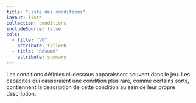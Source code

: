 ```yaml
---
title: "Liste des conditions"
layout: liste
collection: conditions
includeSource: false
cols:
  - title: "VO"
    attribute: titleEN
  - title: "Résumé"
    attribute: summary
---
```


Les conditions définies ci-dessous apparaissent souvent dans le jeu. Les capacités qui causeraient une condition plus rare, comme certains sorts, contiennent la description de cette condition au sein de leur propre description.